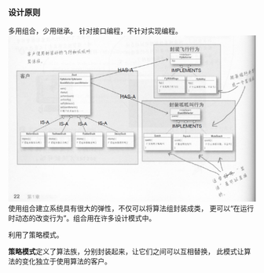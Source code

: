 ### 设计原则
多用组合，少用继承。
针对接口编程，不针对实现编程。
![img.png](v2/img.png)
使用组合建立系统具有很大的弹性，不仅可以将算法组封装成类，
更可以“在运行时动态的改变行为”。组合用在许多设计模式中。

利用了策略模式。

**策略模式**定义了算法族，分别封装起来，让它们之间可以互相替换，
此模式让算法的变化独立于使用算法的客户。